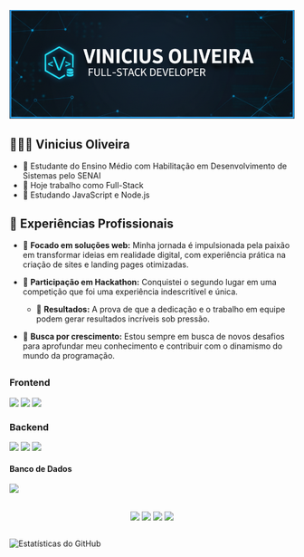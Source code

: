 
<p align="center">
  <img src="https://raw.githubusercontent.com/viniciusbr-star/viniciusbr-star/refs/heads/main/banner.png" alt="Vinicius Oliveira - Full-Stack Developer">
</p>



<h2> 👨🏻‍💻 Vinicius Oliveira </h2>

- 🤖 Estudante do Ensino Médio com Habilitação em Desenvolvimento de Sistemas pelo SENAI
- 👤 Hoje trabalho como Full-Stack
- 📘 Estudando JavaScript e Node.js

##
<div align="start">
<h2>📕 Experiências Profissionais</h2>

  - 🚀 **Focado em soluções web:** Minha jornada é impulsionada pela paixão em transformar ideias em realidade digital, com experiência prática na criação de sites e landing pages otimizadas.

  - 📱 **Participação em Hackathon:** Conquistei o segundo lugar em uma competição que foi uma experiência indescritível e única.

    - 📖 **Resultados:** A prova de que a dedicação e o trabalho em equipe podem gerar resultados incríveis sob pressão.

  - 📶 **Busca por crescimento:** Estou sempre em busca de novos desafios para aprofundar meu conhecimento e contribuir com o dinamismo do mundo da programação.
</div>

##

<div align="start">
  <h3>Frontend</h3>
    <img src="https://img.shields.io/badge/HTML5-E34F26?style=for-the-badge&logo=html5&logoColor=white">
  <img src="https://img.shields.io/badge/CSS3-1572B6?style=for-the-badge&logo=css3&logoColor=white">
  <img src="https://img.shields.io/badge/JavaScript-F7DF1E?style=for-the-badge&logo=javascript&logoColor=black">

</div>





<div align="start">
  <h3>Backend</h3>
  <img src="https://img.shields.io/badge/Python-3776AB?style=for-the-badge&logo=python&logoColor=white">
  <img src="https://img.shields.io/badge/C++-00599C?style=for-the-badge&logo=c%2B%2B&logoColor=white">
  <img src="https://img.shields.io/badge/Node.js-339933?style=for-the-badge&logo=nodedotjs&logoColor=white">
</div>
  
<div align="start">
  <h4 align="start">Banco de Dados</h4>
<p align="start">
  <img src="https://img.shields.io/badge/MySQL-4479A1?style=for-the-badge&logo=mysql&logoColor=white">
</p>
</div>

##
<div align="center"> 
  <a href="https://instagram.com/viini7__" target="_blank"><img src="https://img.shields.io/badge/-Instagram-%23E4405F?style=for-the-badge&logo=instagram&logoColor=white" target="_blank"></a>
 <a href="https://discord.gg/wagxzStdcR" target="_blank"><img src="https://img.shields.io/badge/Discord-7289DA?style=for-the-badge&logo=discord&logoColor=white" target="_blank"></a> 
  <a href = "mailto: vinicius.o.silva15@aluno.senai.br"><img src="https://img.shields.io/badge/-Gmail-%23333?style=for-the-badge&logo=gmail&logoColor=white" target="_blank"></a>
  <a href="https://www.linkedin.com/in/vin%C3%ADcius-de-oliveira-silva-33586235b/" target="_blank"><img src="https://img.shields.io/badge/-LinkedIn-%230077B5?style=for-the-badge&logo=linkedin&logoColor=white" target="_blank"></a> 
</div>  

##

<p align="start">
<img src="https://github-readme-stats.vercel.app/api?username=viniciusbr-star&show_icons=true&theme=dark" alt="Estatísticas do GitHub">
</p>
  
  


</div>
